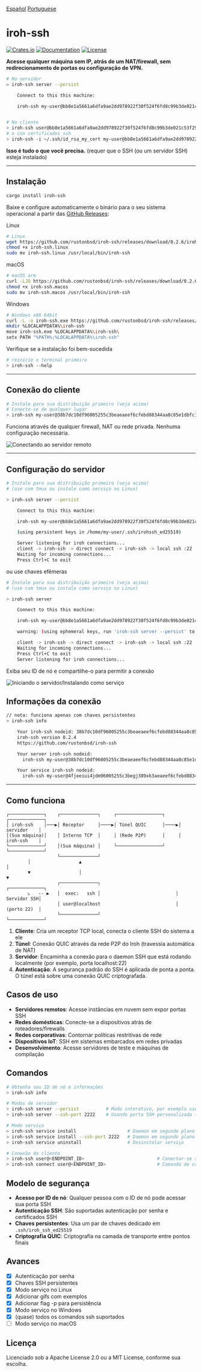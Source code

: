 [Español](README_es.md) [Portuguese](README_pt.md)
# iroh-ssh

[![Crates.io](https://img.shields.io/crates/v/iroh-ssh.svg)](https://crates.io/crates/iroh-ssh)
[![Documentation](https://docs.rs/iroh-ssh/badge.svg)](https://docs.rs/iroh-ssh)
[![License](https://img.shields.io/badge/license-MIT%2FApache--2.0-blue.svg)](LICENSE)

**Acesse qualquer máquina sem IP, atrás de um NAT/firewall, sem redirecionamento de portas ou configuração de VPN.**

```bash
# No servidor
> iroh-ssh server --persist

    Connect to this this machine:

    iroh-ssh my-user@bb8e1a5661a6dfa9ae2dd978922f30f524f6fd8c99b3de021c53f292aae74330


# No cliente
> iroh-ssh user@bb8e1a5661a6dfa9ae2dd978922f30f524f6fd8c99b3de021c53f292aae74330
# o con certificados ssh
> iroh-ssh -i ~/.ssh/id_rsa_my_cert my-user@bb8e1a5661a6dfa9ae2dd978922f30f524f6fd8c99b3de021c53f292aae74330
```

**Isso é tudo o que você precisa.** (requer que o SSH (ou um servidor SSH) esteja instalado)

---

## Instalação

```bash
cargo install iroh-ssh
```

Baixe e configure automaticamente o binário para o seu sistema operacional a partir das  [GitHub Releases](https://github.com/rustonbsd/iroh-ssh/releases):

Linux
```bash
# Linux
wget https://github.com/rustonbsd/iroh-ssh/releases/download/0.2.6/iroh-ssh.linux
chmod +x iroh-ssh.linux
sudo mv iroh-ssh.linux /usr/local/bin/iroh-ssh
```

macOS
```bash
# macOS arm
curl -LJO https://github.com/rustonbsd/iroh-ssh/releases/download/0.2.6/iroh-ssh.macos
chmod +x iroh-ssh.macos
sudo mv iroh-ssh.macos /usr/local/bin/iroh-ssh
```

Windows
```bash
# Windows x86 64bit
curl -L -o iroh-ssh.exe https://github.com/rustonbsd/iroh-ssh/releases/download/0.2.6/iroh-ssh.exe
mkdir %LOCALAPPDATA%\iroh-ssh
move iroh-ssh.exe %LOCALAPPDATA%\iroh-ssh\
setx PATH "%PATH%;%LOCALAPPDATA%\iroh-ssh"
```

Verifique se a instalação foi bem-sucedida
```bash
# reinicie o terminal primeiro
> iroh-ssh --help
```

---

## Conexão do cliente

```bash
# Instale para sua distribuição primeiro (veja acima)
# Conecte-se de qualquer lugar
> iroh-ssh my-user@38b7dc10df96005255c3beaeaeef6cfebd88344aa8c85e1dbfc1ad5e50f372ac
```

Funciona através de qualquer firewall, NAT ou rede privada. Nenhuma configuração necessária.

![Conectando ao servidor remoto](/media/t-rec_connect.gif)
<br>

---

## Configuração do servidor

```bash
# Instale para sua distribuição primeiro (veja acima)
# (use com tmux ou instale como serviço no Linux)

> iroh-ssh server --persist

    Connect to this this machine:

    iroh-ssh my-user@bb8e1a5661a6dfa9ae2dd978922f30f524f6fd8c99b3de021c53f292aae74330

    (using persistent keys in /home/my-user/.ssh/irohssh_ed25519)

    Server listening for iroh connections...
    client -> iroh-ssh -> direct connect -> iroh-ssh -> local ssh :22
    Waiting for incoming connections...
    Press Ctrl+C to exit

```

ou use chaves efêmeras

```bash
# Instale para sua distribuição primeiro (veja acima)
# (use com tmux ou instale como serviço no Linux)

> iroh-ssh server

    Connect to this this machine:

    iroh-ssh my-user@bb8e1a5661a6dfa9ae2dd978922f30f524f6fd8c99b3de021c53f292aae74330

    warning: (using ephemeral keys, run 'iroh-ssh server --persist' to create persistent keys)

    client -> iroh-ssh -> direct connect -> iroh-ssh -> local ssh :22
    Waiting for incoming connections...
    Press Ctrl+C to exit
    Server listening for iroh connections...

```

Exiba seu ID de nó e compartilhe-o para permitir a conexão

![Iniciando o servidor/Instalando como serviço](/media/t-rec_server_service.gif)
<br>

## Informações da conexão
```bash
// nota: funciona apenas com chaves persistentes
> iroh-ssh info

    Your iroh-ssh nodeid: 38b7dc10df96005255c3beaeaeef6cfebd88344aa8c85e1dbfc1ad5e50f372ac
    iroh-ssh version 0.2.4
    https://github.com/rustonbsd/iroh-ssh

    Your server iroh-ssh nodeid:
      iroh-ssh my-user@38b7dc10df96005255c3beaeaeef6cfebd88344aa8c85e1dbfc1ad5e50f372ac

    Your service iroh-ssh nodeid:
      iroh-ssh my-user@4fjeeiui4jdm96005255c3begj389xk3aeaeef6cfebd88344aa8c85e1dbfc1ad
```

---



## Como funciona

```
┌─────────────┐    ┌──────────────┐     ┌─────────────────┐     ┌─────────────┐
│ iroh-ssh    │───▶│ Receptor     │────▶│ Túnel QUIC      │────▶│ servidor    │
│(Sua máquina)│    │ Interno TCP  │     │ (Rede P2P)      │     │ iroh-ssh    │
└─────────────┘    │(Sua máquina) │     └─────────────────┘     └─────────────┘
                   └──────────────┘
        │                  ▲                                           │
        ▼                  │                                           ▼
                   ┌──────────────┐                            ┌─────────────┐
        ⦜   -- ▶   │  exec:   ssh │                            │ Servidor SSH│
                   │ user@localhost                            │ (porto 22)  │
                   └──────────────┘                            └─────────────┘
```

1. **Cliente**: Cria um receptor TCP local, conecta o cliente SSH do sistema a ele
2. **Túnel**: Conexão QUIC através da rede P2P do Iroh (travessia automática de NAT)
3. **Servidor**: Encaminha a conexão para o daemon SSH que está rodando localmente (por exemplo, porta localhost:22)
4. **Autenticação**: A segurança padrão do SSH é aplicada de ponta a ponta. O túnel está sobre uma conexão QUIC criptografada.

## Casos de uso

- **Servidores remotos**: Acesse instâncias em nuvem sem expor portas SSH
- **Redes domésticas**: Conecte-se a dispositivos atrás de roteadores/firewalls
- **Redes corporativas**: Contornar políticas restritivas de rede
- **Dispositivos IoT**: SSH em sistemas embarcados em redes privadas
- **Desenvolvimento**: Acesse servidores de teste e máquinas de compilação

## Comandos

```bash
# Obtenha seu ID de nó e informações
> iroh-ssh info

# Modos de servidor
> iroh-ssh server --persist          # Modo interativo, por exemplo use tmux (porto SSH padrão 22)
> iroh-ssh server --ssh-port 2222    # Usando porta SSH personalizada (com chaves efêmeras)

# Modo serviço
> iroh-ssh service install                   # Daemon em segundo plano (apenas Linux e Windows, porta padrão 22)
> iroh-ssh service install --ssh-port 2222   # Daemon em segundo plano com porta SSH personalizada
> iroh-ssh service uninstall                 # Desinstalar serviço

# Conexão do cliente
> iroh-ssh user@<ENDPOINT_ID>                           # Conectar-se a um servidor remoto
> iroh-ssh connect user@<ENDPOINT_ID>                   # Comando de conexão explícito, funciona com todos os parâmetros e flags ssh padrão
```

## Modelo de segurança

- **Acesso por ID de nó**: Qualquer pessoa com o ID de nó pode acessar sua porta SSH
- **Autenticação SSH**: São suportadas autenticação por senha e certificados SSH
- **Chaves persistentes**: Usa um par de chaves dedicado em `.ssh/iroh_ssh_ed25519`
- **Criptografia QUIC**: Criptografia na camada de transporte entre pontos finais

## Avances

- [x] Autenticação por senha
- [x] Chaves SSH persistentes
- [x] Modo serviço no Linux
- [x] Adicionar gifs com exemplos
- [x] Adicionar flag -p para persistência
- [x] Modo serviço no Windows
- [x] (quase) todos os comandos ssh suportados
- [ ] Modo serviço no macOS

## Licença

Licenciado sob a Apache License 2.0 ou a MIT License, conforme sua escolha.
